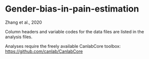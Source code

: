 # Gender-bias-in-pain-estimation

Zhang et al., 2020

Column headers and variable codes for the data files are listed in the analysis files.

Analyses require the freely available CanlabCore toolbox: https://github.com/canlab/CanlabCore
